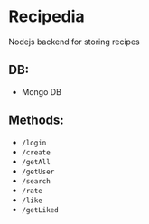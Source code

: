 # Recipedia
Nodejs backend for storing recipes
## DB:
 * Mongo DB
## Methods:
 * `/login`
 * `/create`
 * `/getAll`
 * `/getUser`
 * `/search`
 * `/rate`
 * `/like`
 * `/getLiked`
